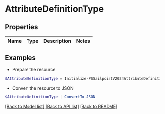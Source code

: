 # AttributeDefinitionType
## Properties

Name | Type | Description | Notes
------------ | ------------- | ------------- | -------------

## Examples

- Prepare the resource
```powershell
$AttributeDefinitionType = Initialize-PSSailpointV2024AttributeDefinitionType 
```

- Convert the resource to JSON
```powershell
$AttributeDefinitionType | ConvertTo-JSON
```

[[Back to Model list]](../README.md#documentation-for-models) [[Back to API list]](../README.md#documentation-for-api-endpoints) [[Back to README]](../README.md)

